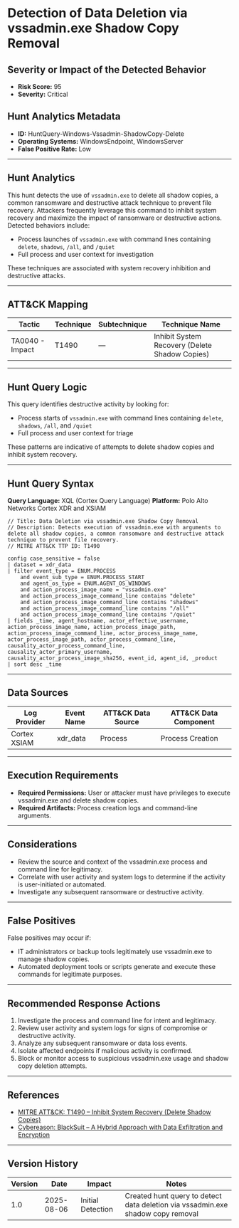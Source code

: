 # Detection of Data Deletion via vssadmin.exe Shadow Copy Removal

## Severity or Impact of the Detected Behavior

- **Risk Score:** 95
- **Severity:** Critical

## Hunt Analytics Metadata

- **ID:** HuntQuery-Windows-Vssadmin-ShadowCopy-Delete
- **Operating Systems:** WindowsEndpoint, WindowsServer
- **False Positive Rate:** Low

---

## Hunt Analytics

This hunt detects the use of `vssadmin.exe` to delete all shadow copies, a common ransomware and destructive attack technique to prevent file recovery. Attackers frequently leverage this command to inhibit system recovery and maximize the impact of ransomware or destructive actions. Detected behaviors include:

- Process launches of `vssadmin.exe` with command lines containing `delete`, `shadows`, `/all`, and `/quiet`
- Full process and user context for investigation

These techniques are associated with system recovery inhibition and destructive attacks.

---

## ATT&CK Mapping

| Tactic                        | Technique   | Subtechnique | Technique Name                                 |
|------------------------------|-------------|--------------|-----------------------------------------------|
| TA0040 - Impact              | T1490       | —            | Inhibit System Recovery (Delete Shadow Copies) |

---

## Hunt Query Logic

This query identifies destructive activity by looking for:

- Process starts of `vssadmin.exe` with command lines containing `delete`, `shadows`, `/all`, and `/quiet`
- Full process and user context for triage

These patterns are indicative of attempts to delete shadow copies and inhibit system recovery.

---

## Hunt Query Syntax

**Query Language:** XQL (Cortex Query Language)
**Platform:** Polo Alto Networks Cortex XDR and XSIAM

```xql
// Title: Data Deletion via vssadmin.exe Shadow Copy Removal
// Description: Detects execution of vssadmin.exe with arguments to delete all shadow copies, a common ransomware and destructive attack technique to prevent file recovery.
// MITRE ATT&CK TTP ID: T1490

config case_sensitive = false
| dataset = xdr_data
| filter event_type = ENUM.PROCESS
    and event_sub_type = ENUM.PROCESS_START
    and agent_os_type = ENUM.AGENT_OS_WINDOWS
    and action_process_image_name = "vssadmin.exe"
    and action_process_image_command_line contains "delete"
    and action_process_image_command_line contains "shadows"
    and action_process_image_command_line contains "/all"
    and action_process_image_command_line contains "/quiet"
| fields _time, agent_hostname, actor_effective_username, action_process_image_name, action_process_image_path, action_process_image_command_line, actor_process_image_name, actor_process_image_path, actor_process_command_line, causality_actor_process_command_line, causality_actor_primary_username, causality_actor_process_image_sha256, event_id, agent_id, _product
| sort desc _time
```

---

## Data Sources

| Log Provider   | Event Name   | ATT&CK Data Source  | ATT&CK Data Component  |
|----------------|--------------|---------------------|------------------------|
| Cortex XSIAM   | xdr_data     | Process             | Process Creation       |

---

## Execution Requirements

- **Required Permissions:** User or attacker must have privileges to execute vssadmin.exe and delete shadow copies.
- **Required Artifacts:** Process creation logs and command-line arguments.

---

## Considerations

- Review the source and context of the vssadmin.exe process and command line for legitimacy.
- Correlate with user activity and system logs to determine if the activity is user-initiated or automated.
- Investigate any subsequent ransomware or destructive activity.

---

## False Positives

False positives may occur if:

- IT administrators or backup tools legitimately use vssadmin.exe to manage shadow copies.
- Automated deployment tools or scripts generate and execute these commands for legitimate purposes.

---

## Recommended Response Actions

1. Investigate the process and command line for intent and legitimacy.
2. Review user activity and system logs for signs of compromise or destructive activity.
3. Analyze any subsequent ransomware or data loss events.
4. Isolate affected endpoints if malicious activity is confirmed.
5. Block or monitor access to suspicious vssadmin.exe usage and shadow copy deletion attempts.

---

## References

- [MITRE ATT&CK: T1490 – Inhibit System Recovery (Delete Shadow Copies)](https://attack.mitre.org/techniques/T1490/)
- [Cybereason: BlackSuit – A Hybrid Approach with Data Exfiltration and Encryption](https://www.cybereason.com/blog/blacksuit-data-exfil)

---

## Version History

| Version | Date       | Impact            | Notes                                                                                      |
|---------|------------|-------------------|--------------------------------------------------------------------------------------------|
| 1.0     | 2025-08-06 | Initial Detection | Created hunt query to detect data deletion via vssadmin.exe shadow copy removal             |
